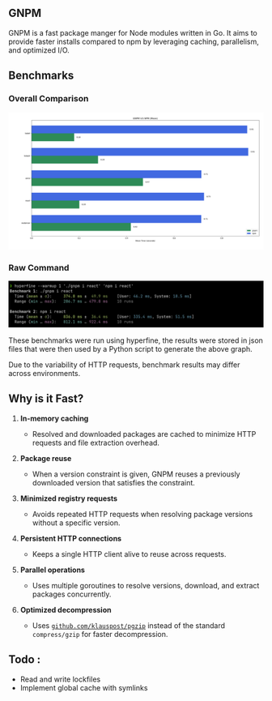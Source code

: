 ## GNPM

GNPM is a fast package manger for Node modules written in Go.
It aims to provide faster installs compared to npm by leveraging caching, parallelism, and optimized I/O.

## Benchmarks 
### Overall Comparison 
![Alt text](benchmarks/benchmark.png)
### Raw Command
![Alt text](benchmarks/hyperfine.png)


These benchmarks were run using hyperfine, the results were stored in json files that were then used by a Python script to generate the above graph. 

Due to the variability of HTTP requests, benchmark results may differ across environments.

## Why is it Fast?
1. **In-memory caching**  
   - Resolved and downloaded packages are cached to minimize HTTP requests and file extraction overhead.  

2. **Package reuse**  
   - When a version constraint is given, GNPM reuses a previously downloaded version that satisfies the constraint.  

3. **Minimized registry requests**  
   - Avoids repeated HTTP requests when resolving package versions without a specific version.  

4. **Persistent HTTP connections**  
   - Keeps a single HTTP client alive to reuse across requests.
  
5. **Parallel operations**  
   - Uses multiple goroutines to resolve versions, download, and extract packages concurrently.  

6. **Optimized decompression**  
   - Uses [`github.com/klauspost/pgzip`](https://github.com/klauspost/pgzip) instead of the standard `compress/gzip` for faster decompression.

## Todo : 
- Read and write lockfiles  
- Implement global cache with symlinks  
